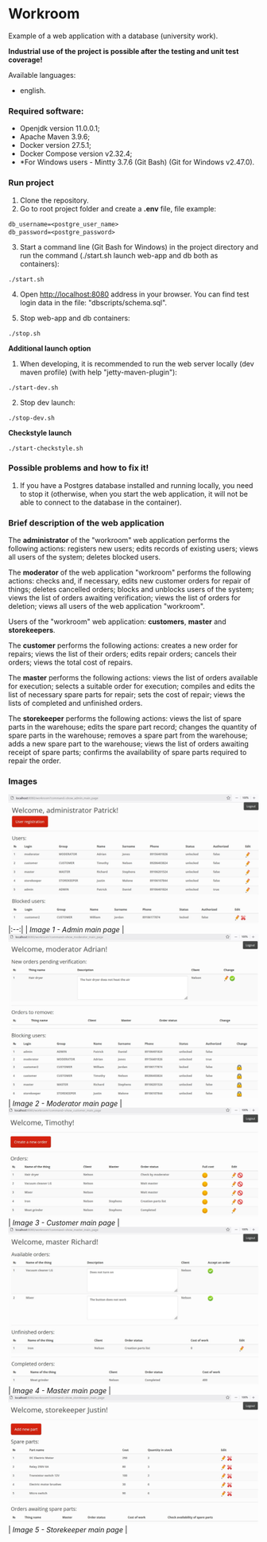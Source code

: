 # Workroom

Example of a web application with a database (university work).

**Industrial use of the project is possible after the testing and unit test coverage!**

Available languages:
* english.

### Required software:
* Openjdk version 11.0.0.1;
* Apache Maven 3.9.6;
* Docker version 27.5.1;
* Docker Compose version v2.32.4;
* *For Windows users - Mintty 3.7.6 (Git Bash) (Git for Windows v2.47.0).

### Run project
1. Clone the repository.
2. Go to root project folder and create a **.env** file, file example:
```
db_username=<postgre_user_name>
db_password=<postgre_password>
```

3. Start a command line (Git Bash for Windows) in the project directory and run the command (./start.sh launch web-app and db both as containers):
```console
./start.sh
```

4. Open [http://localhost:8080](http://localhost:8080/) address in your browser. You can find test login data in the file: "dbscripts/schema.sql".

5. Stop web-app and db containers:
```console
./stop.sh
```

**Additional launch option**

1. When developing, it is recommended to run the web server locally (dev maven profile) (with help "jetty-maven-plugin"):
```console
./start-dev.sh
```

2. Stop dev launch:
```console
./stop-dev.sh
```

**Checkstyle launch**
```console
./start-checkstyle.sh
```

### Possible problems and how to fix it!

1. If you have a Postgres database installed and running locally, you need to stop it (otherwise, when you start the web application, it will not be able to connect to the database in the container).

### Brief description of the web application

The **administrator** of the "workroom" web application performs the following actions: registers new users; edits records of existing users; views all users of the system; deletes blocked users.

The **moderator** of the web application "workroom" performs the following actions: checks and, if necessary, edits new customer orders for repair of things; deletes cancelled orders; blocks and unblocks users of the system; views the list of orders awaiting verification; views the list of orders for deletion; views all users of the web application "workroom".

Users of the "workroom" web application: **customers**, **master** and **storekeepers**.

The **customer** performs the following actions: creates a new order for repairs; views the list of their orders; edits repair orders; cancels their orders; views the total cost of repairs.

The **master** performs the following actions: views the list of orders available for execution; selects a suitable order for execution; compiles and edits the list of necessary spare parts for repair; sets the cost of repair; views the lists of completed and unfinished orders.

The **storekeeper** performs the following actions: views the list of spare parts in the warehouse; edits the spare part record; changes the quantity of spare parts in the warehouse; removes a spare part from the warehouse; adds a new spare part to the warehouse; views the list of orders awaiting receipt of spare parts; confirms the availability of spare parts required to repair the order.

### Images
![Admin main page](https://github.com/Kirill-Sidorov/Workroom/blob/readmedata/images/adminMainPage.jpg)
|:--:| 
| *Image 1 - Admin main page* |
![Moderator main page](https://github.com/Kirill-Sidorov/Workroom/blob/readmedata/images/moderatorMainPage.jpg)
| *Image 2 - Moderator main page* |
![Customer main page](https://github.com/Kirill-Sidorov/Workroom/blob/readmedata/images/customerMainPage.jpg)
| *Image 3 - Customer main page* |
![Master main page](https://github.com/Kirill-Sidorov/Workroom/blob/readmedata/images/masterMainPage.jpg)
| *Image 4 - Master main page* |
![Storekeeper main page](https://github.com/Kirill-Sidorov/Workroom/blob/readmedata/images/storekeeperMainPage.jpg)
| *Image 5 - Storekeeper main page* |